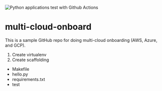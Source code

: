 ![Python applications test with Github Actions](https://github.com/Klalena/multi-cloud-onboard/workflows/Python%20applications%20test%20with%20Github%20Actions/badge.svg)

# multi-cloud-onboard
This is a sample GitHub repo for doing multi-cloud onboarding (AWS, Azure, and GCP). 

1. Create virtualenv
2. Create scaffolding 

* Makefile
* hello.py
* requirements.txt
* test
